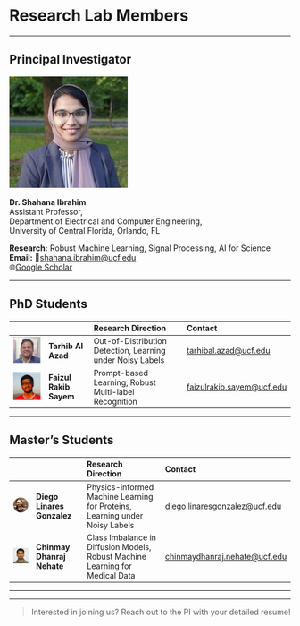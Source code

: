 # Research Lab Members


---

## Principal Investigator

![](/images/shahana1.JPG)

**Dr. Shahana Ibrahim**  
Assistant Professor,  
Department of Electrical and Computer Engineering,  
University of Central Florida, Orlando, FL  

**Research:** Robust Machine Learning, Signal Processing, AI for Science  
**Email:** 📧shahana.ibrahim@ucf.edu  
🌐[Google Scholar](https://scholar.google.com/citations?user=2_NYo1AAAAAJ&hl=en)  


---

## PhD Students

|  |  | Research Direction | Contact |
|:--:|:--|:--|:--|
| ![](/images/tarhib1.jpg) | **Tarhib Al Azad** | Out-of-Distribution Detection, Learning under Noisy Labels | tarhibal.azad@ucf.edu |
| ![](/images/faizul.jpg) | **Faizul Rakib Sayem** | Prompt-based Learning, Robust Multi-label Recognition | faizulrakib.sayem@ucf.edu   |
---

## Master’s Students

|  |  | Research Direction | Contact |
|:--:|:--|:--|:--|
| ![](/images/diego.png) | **Diego Linares Gonzalez** | Physics-informed Machine Learning for Proteins, Learning under Noisy Labels  | diego.linaresgonzalez@ucf.edu |
| ![](/images/chinmay.jpg) | **Chinmay Dhanraj Nehate** | Class Imbalance in Diffusion Models, Robust Machine Learning for Medical Data | chinmaydhanraj.nehate@ucf.edu |

---


---

> Interested in joining us? Reach out to the PI with your detailed resume!

